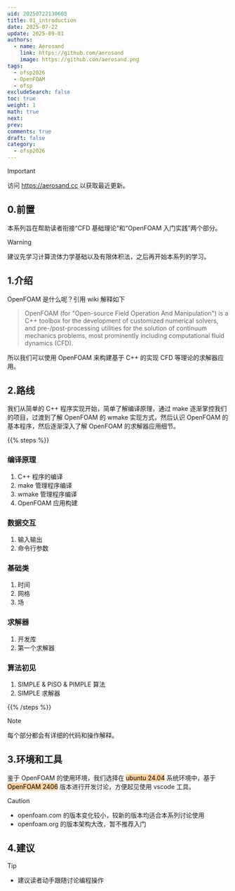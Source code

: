 ```yaml
---
uid: 20250722130605
title: 01_introduction
date: 2025-07-22
update: 2025-09-01
authors:
  - name: Aerosand
    link: https://github.com/aerosand
    image: https://github.com/aerosand.png
tags:
  - ofsp2026
  - OpenFOAM
  - ofsp
excludeSearch: false
toc: true
weight: 1
math: true
next:
prev:
comments: true
draft: false
category:
  - ofsp2026
---
```


> [!important]
> 访问 https://aerosand.cc 以获取最近更新。

## 0.前置

本系列旨在帮助读者衔接“CFD 基础理论”和“OpenFOAM 入门实践”两个部分。

> [!warning]
> 建议先学习计算流体力学基础以及有限体积法，之后再开始本系列的学习。

## 1.介绍

OpenFOAM 是什么呢？引用 wiki 解释如下

> OpenFOAM (for "Open-source Field Operation And Manipulation") is a C++ toolbox for the development of customized numerical solvers, and pre-/post-processing utilities for the solution of continuum mechanics problems, most prominently including computational fluid dynamics (CFD).

所以我们可以使用 OpenFOAM 来构建基于 C++ 的实现 CFD 等理论的求解器应用。

## 2.路线

我们从简单的 C++ 程序实现开始，简单了解编译原理，通过 make 逐渐掌控我们的项目，过渡到了解 OpenFOAM 的 wmake 实现方式，然后认识 OpenFOAM 的基本程序，然后逐渐深入了解 OpenFOAM 的求解器应用细节。

{{% steps %}}

### 编译原理

1. C++ 程序的编译
2. make 管理程序编译
3. wmake 管理程序编译
4. OpenFOAM 应用构建

### 数据交互

1. 输入输出
2. 命令行参数

### 基础类

1. 时间
2. 网格
3. 场

### 求解器

1. 开发库
2. 第一个求解器

### 算法初见

1. SIMPLE & PISO & PIMPLE 算法
2. SIMPLE 求解器

{{% /steps %}}

> [!note]
> 每个部分都会有详细的代码和操作解释。


## 3.环境和工具

鉴于 OpenFOAM 的使用环境，我们选择在 <mark style="background: #FFB86CA6;">ubuntu 24.04</mark> 系统环境中，基于 <mark style="background: #FFB86CA6;">OpenFOAM 2406</mark> 版本进行开发讨论，方便起见使用 vscode 工具。

> [!caution]
> - openfoam.com 的版本变化较小，较新的版本均适合本系列讨论使用
> - openfoam.org 的版本架构大改，暂不推荐入门


## 4.建议

> [!tip]
> - 建议读者动手跟随讨论编程操作
